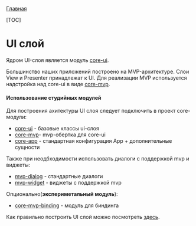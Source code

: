 [Главная](../main.md)

[TOC]

# UI слой

Ядром UI-слоя является модуль [core-ui][core-ui].

Большинство наших приложений построено на MVP-архитектуре.
Слои View и Presenter принадлежат к UI. Для реализации MVP используется
надстройка над core-ui в виде [core-mvp][core-mvp].


#### Использование студийных модулей
Для построения ахитектуры UI слоя следует подключить в проект core-модули:
- [core-ui][core-ui]  - базовые классы ui-слоя
- [core-mvp][core-mvp]- mvp-обертка для core-ui
- [core-app](../../core-app/README.md) - стандартная конфигурация App + дополнительные сущности

Также при неодбходимости использовать диалоги с поддержкой mvp и виджеты:
- [mvp-dialog](../../mvp-dialog/README.md) - стандартные диалоги
- [mvp-widget](../../mvp-widget/README.md) - виджеты с поддержкой mvp

Опционально(**экспериметальный модуль**):
- [core-mvp-binding](../../core-mvp-binding/README.md) - модуль для биндинга

Как правильно построить UI слой можно посмотреть [здесь][core-mvp].

[core-ui]: ../../core-ui/README.md
[core-mvp]: ../../core-mvp/README.md





